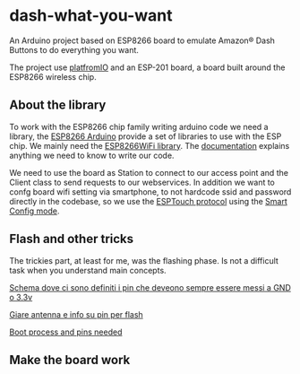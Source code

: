 # dash-what-you-want

An Arduino project based on ESP8266 board to emulate Amazon® Dash Buttons to do everything you want.

The project use [platfromIO](http://platformio.org/) and an ESP-201 board, a board built around the ESP8266 wireless chip.

## About the library

To work with the ESP8266 chip family writing arduino code we need a library, the [ESP8266 Arduino](http://arduino-esp8266.readthedocs.io/en/latest/index.html) provide a set of libraries to use with the ESP chip. We mainly need the [ESP8266WiFi library](http://arduino-esp8266.readthedocs.io/en/latest/esp8266wifi/readme.html). The [documentation](http://arduino-esp8266.readthedocs.io/en/latest/esp8266wifi/readme.html) explains anything we need to know to write our code.

We need to use the board as Station to connect to our access point and the Client class to send requests to our webservices. In addition we want to confg board wifi setting via smartphone, to not hardcode ssid and password directly in the codebase, so we use the [ESPTouch protocol](http://espressif.com/en/products/software/esp-touch/overview) using the [Smart Config mode](http://arduino-esp8266.readthedocs.io/en/latest/esp8266wifi/station-class.html#smart-config).


## Flash and other tricks

The trickies part, at least for me, was the flashing phase. Is not a difficult task when you understand main concepts. 

[Schema dove ci sono definiti i pin che deveono sempre essere messi a GND o 3.3v](https://www.letscontrolit.com/forum/viewtopic.php?t=289)

[Giare antenna e info su pin per flash](http://www.14core.com/wiring-and-flashing-the-esp8266-esp201-wifi-transceiver-with-arduino/)

[Boot process and pins needed](https://github.com/esp8266/esp8266-wiki/wiki/Boot-Process)

## Make the board work